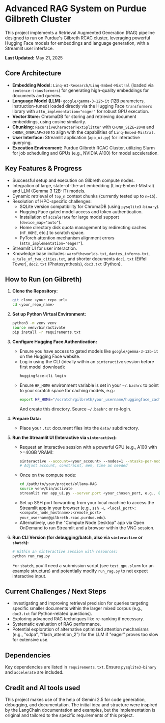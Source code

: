 # Advanced RAG System on Purdue Gilbreth Cluster

This project implements a Retrieval Augmented Generation (RAG) pipeline designed to run on Purdue's Gilbreth RCAC cluster, leveraging powerful Hugging Face models for embeddings and language generation, with a Streamlit user interface.

**Last Updated:** May 21, 2025

## Core Architecture
* **Embedding Model:** `Linq-AI-Research/Linq-Embed-Mistral` (loaded via `sentence-transformers`) for generating high-quality embeddings for documents and queries.
* **Language Model (LLM):** `google/gemma-3-12b-it` (12B parameters, instruction-tuned) loaded directly via the Hugging Face `transformers` library with `attn_implementation="eager"` for robust GPU execution.
* **Vector Store:** ChromaDB for storing and retrieving document embeddings, using cosine similarity.
* **Chunking:** `RecursiveCharacterTextSplitter` with `CHUNK_SIZE=2048` and `CHUNK_OVERLAP=200` to align with the capabilities of `Linq-Embed-Mistral`.
* **User Interface:** Streamlit application (`app_ui.py`) for interactive querying.
* **Execution Environment:** Purdue Gilbreth RCAC Cluster, utilizing Slurm for job scheduling and GPUs (e.g., NVIDIA A100) for model acceleration.

## Key Features & Progress
* Successful setup and execution on Gilbreth compute nodes.
* Integration of large, state-of-the-art embedding (Linq-Embed-Mistral) and LLM (Gemma 3 12B-IT) models.
* Dynamic retrieval of `top_n` context chunks (currently tested up to `n=15`).
* Resolution of HPC-specific challenges:
    * SQLite version compatibility for ChromaDB (using `pysqlite3-binary`).
    * Hugging Face gated model access and token authentication.
    * Installation of `accelerate` for large model support (`device_map="auto"`).
    * Home directory disk quota management by redirecting caches (`HF_HOME`, etc.) to scratch space.
    * PyTorch attention mechanism alignment errors (`attn_implementation="eager"`).
* Streamlit UI for user interaction.
* Knowledge base includes: `waroftheworlds.txt`, `dantes_inferno.txt`, `a_tale_of_two_cities.txt`, and shorter documents `doc1.txt` (Eiffel Tower), `doc2.txt` (Photosynthesis), `doc3.txt` (Python).

## How to Run (on Gilbreth)

1.  **Clone the Repository:**
    ```bash
    git clone <your_repo_url>
    cd <your_repo_name>
    ```
2.  **Set up Python Virtual Environment:**
    ```bash
    python3 -m venv venv
    source venv/bin/activate
    pip install -r requirements.txt
    ```
3.  **Configure Hugging Face Authentication:**
    * Ensure you have access to gated models like `google/gemma-3-12b-it` on the Hugging Face website.
    * Log in using the CLI (ideally within an `sinteractive` session before first model download):
        ```bash
        huggingface-cli login
        ```
    * Ensure `HF_HOME` environment variable is set in your `~/.bashrc` to point to your scratch space for caching models, e.g.:
        ```bash
        export HF_HOME="/scratch/gilbreth/your_username/huggingface_cache"
        ```
        And create this directory. Source `~/.bashrc` or re-login.

4.  **Prepare Data:**
    * Place your `.txt` document files into the `data/` subdirectory.

5.  **Run the Streamlit UI (Interactive via `sinteractive`):**
    * Request an interactive session with a powerful GPU (e.g., A100 with >=40GB VRAM):
        ```bash
        sinteractive --account=<your_account> --nodes=1 --ntasks-per-node=1 --cpus-per-task=8 --mem=128G --time=02:00:00 --gres=gpu:1 --constraint="A100-80GB" 
        # Adjust account, constraint, mem, time as needed
        ```
    * Once on the compute node:
        ```bash
        cd /path/to/your/project/ollama-RAG 
        source venv/bin/activate
        streamlit run app_ui.py --server.port <your_chosen_port, e.g., 8501>
        ```
    * Set up SSH port forwarding from your local machine to access the Streamlit app in your browser (e.g., `ssh -L <local_port>:<compute_node_hostname>:<remote_port> your_username@gilbreth.rcac.purdue.edu`).
    * Alternatively, use the "Compute Node Desktop" app via Open OnDemand to run Streamlit and a browser within the VNC session.

6.  **Run CLI Version (for debugging/batch, also via `sinteractive` or `sbatch`):**
    ```bash
    # Within an sinteractive session with resources:
    python run_rag.py 
    ```
    For `sbatch`, you'll need a submission script (see `test_gpu.slurm` for an example structure) and potentially modify `run_rag.py` to not expect interactive input.

## Current Challenges / Next Steps
* Investigating and improving retrieval precision for queries targeting specific smaller documents within the larger mixed corpus (e.g., `doc3.txt` for Python-related questions).
* Exploring advanced RAG techniques like re-ranking if necessary.
* Systematic evaluation of RAG performance.
* Potential exploration of alternative optimized attention mechanisms (e.g., "sdpa", "flash_attention_2") for the LLM if "eager" proves too slow for extensive use.

## Dependencies
Key dependencies are listed in `requirements.txt`. Ensure `pysqlite3-binary` and `accelerate` are included.

## Credit and AI tools used
This project makes use of the help of Gemini 2.5 for code generation, debugging, and documentation. The initial idea and structure were inspired by the LangChain documentation and examples, but the implementation is original and tailored to the specific requirements of this project.
